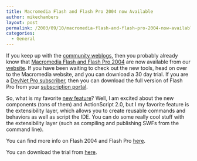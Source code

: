 ```yaml
---
title: Macromedia Flash and Flash Pro 2004 now Available
author: mikechambers
layout: post
permalink: /2003/09/10/macromedia-flash-and-flash-pro-2004-now-available/
categories:
  - General
---
```



If you keep up with the [community weblogs][1], then you probably already know that [Macromedia Flash and Flash Pro 2004][2] are now available from our [website][3]. If you have been waiting to check out the new tools, head on over to the Macromedia website, and you can download a 30 day trial. If you are a [DevNet Pro subscriber][4], then you can download the full version of Flash Pro from your [subscription portal][5].

So, what is my favorite [new feature][6]? Well, I am excited about the new components (tons of them) and ActionScript 2.0, but I my favorite feature is the extensibility layer, which allows you to create reusable commands and behaviors as well as script the IDE. You can do some really cool stuff with the extensibility layer (such as compiling and publishing SWFs from the command line).

You can find more info on Flash 2004 and Flash Pro [here][7].

You can download the trial from [here][8].

 [1]: http://www.macromedia.com/go/weblogs
 [2]: http://www.macromedia.com/software/flash/
 [3]: http://www.macromedia.com
 [4]: http://www.macromedia.com/devnet/subscriptions/
 [5]: https://www.macromedia.com/cfusion/subscriptions/index.cfm
 [6]: http://www.macromedia.com/software/flash/productinfo/newfeatures/
 [7]: http://www.macromedia.com/software/flash/?promoid=home_prod_flash_082403
 [8]: http://www.macromedia.com/go/tryflashpro